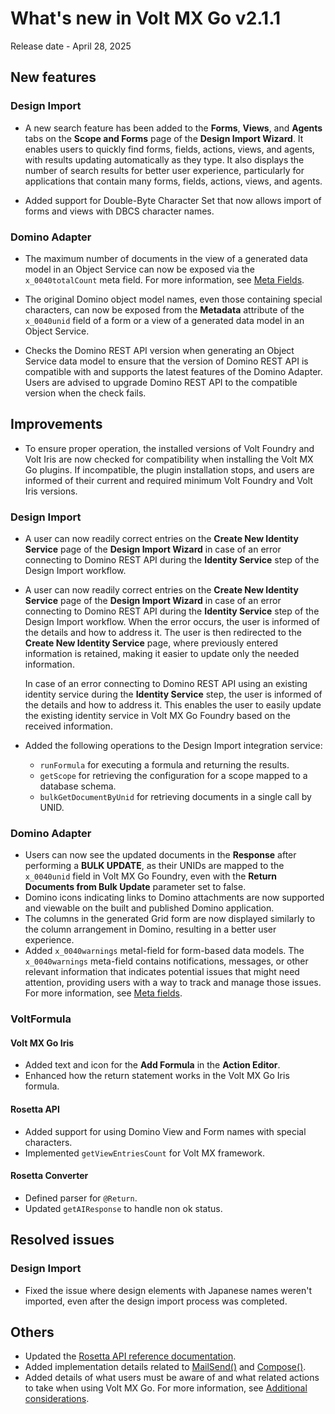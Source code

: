# What's new in Volt MX Go v2.1.1

Release date - April 28, 2025

## New features

### Design Import

- A new search feature has been added to the **Forms**, **Views**, and **Agents** tabs on the **Scope and Forms** page of the **Design Import Wizard**. It enables users to quickly find forms, fields, actions, views, and agents, with results updating automatically as they type. It also displays the number of search results for better user experience, particularly for applications that contain many forms, fields, actions, views, and agents.

- Added support for Double-Byte Character Set that now allows import of forms and views with DBCS character names.

### Domino Adapter

- The maximum number of documents in the view of a generated data model in an Object Service can now be exposed via the `x_0040totalCount` meta field. For more information, see [Meta Fields](../topicguides/adapter/datamodel.md#meta-fields).

- The original Domino object model names, even those containing special characters, can now be exposed from the **Metadata** attribute of the `x_0040unid` field of a form or a view of a generated data model in an Object Service.
- Checks the Domino REST API version when generating an Object Service data model to ensure that the version of Domino REST API is compatible with and supports the latest features of the Domino Adapter. Users are advised to upgrade Domino REST API to the compatible version when the check fails.

## Improvements

- To ensure proper operation, the installed versions of Volt Foundry and Volt Iris are now checked for compatibility when installing the Volt MX Go plugins. If incompatible, the plugin installation stops, and users are informed of their current and required minimum Volt Foundry and Volt Iris versions.

### Design Import

- A user can now readily correct entries on the **Create New Identity Service** page of the **Design Import Wizard** in case of an error connecting to Domino REST API during the **Identity Service** step of the Design Import workflow.

- A user can now readily correct entries on the **Create New Identity Service** page of the **Design Import Wizard** in case of an error connecting to Domino REST API during the **Identity Service** step of the Design Import workflow. When the error occurs, the user is informed of the details and how to address it. The user is then redirected to the **Create New Identity Service** page, where previously entered information is retained, making it easier to update only the needed information.

    In case of an error connecting to Domino REST API using an existing identity service during the **Identity Service** step, the user is informed of the details and how to address it. This enables the user to easily update the existing identity service in Volt MX Go Foundry based on the received information.

- Added the following operations to the Design Import integration service:
    - `runFormula` for executing a formula and returning the results.
    - `getScope` for retrieving the configuration for a scope mapped to a database schema.
    - `bulkGetDocumentByUnid` for retrieving documents in a single call by UNID.

### Domino Adapter

- Users can now see the updated documents in the **Response** after performing a **BULK UPDATE**, as their UNIDs are mapped to the `x_0040unid` field in Volt MX Go Foundry, even with the **Return Documents from Bulk Update** parameter set to false.
- Domino icons indicating links to Domino attachments are now supported and viewable on the built and published Domino application.
- The columns in the generated Grid form are now displayed similarly to the column arrangement in Domino, resulting in a better user experience.
- Added `x_0040warnings` metal-field for form-based data models. The `x_0040warnings` meta-field contains notifications, messages, or other relevant information that indicates potential issues that might need attention, providing users with a way to track and manage those issues. For more information, see [Meta fields](../topicguides/adapter/datamodel.md#meta-fields).

### VoltFormula

#### Volt MX Go Iris

- Added text and icon for the **Add Formula** in the **Action Editor**.
- Enhanced how the return statement works in the Volt MX Go Iris formula.

#### Rosetta API

- Added support for using Domino View and Form names with special characters.
- Implemented `getViewEntriesCount` for Volt MX framework.

#### Rosetta Converter

- Defined parser for `@Return`.
- Updated `getAIResponse` to handle non ok status.

## Resolved issues

### Design Import

- Fixed the issue where design elements with Japanese names weren't imported, even after the design import process was completed.
<!--
Need to confirm MXOP-13076
### Volt MX Go Iris
- Fixed the issue where applications built with Volt MX Go Iris weren't displayed correctly if Volt MX Go Iris was running on Microsoft Windows with a Japanese locale.-->
## Others

- Updated the [Rosetta API reference documentation](../javadoc/index.html).
- Added implementation details related to [MailSend()](../topicguides/voltformula/rosetta/mailsend.md) and [Compose()](../topicguides/voltformula/rosetta/compose.md).
- Added details of what users must be aware of and what related actions to take when using Volt MX Go. For more information, see [Additional considerations](../references/addconsideration.md).
